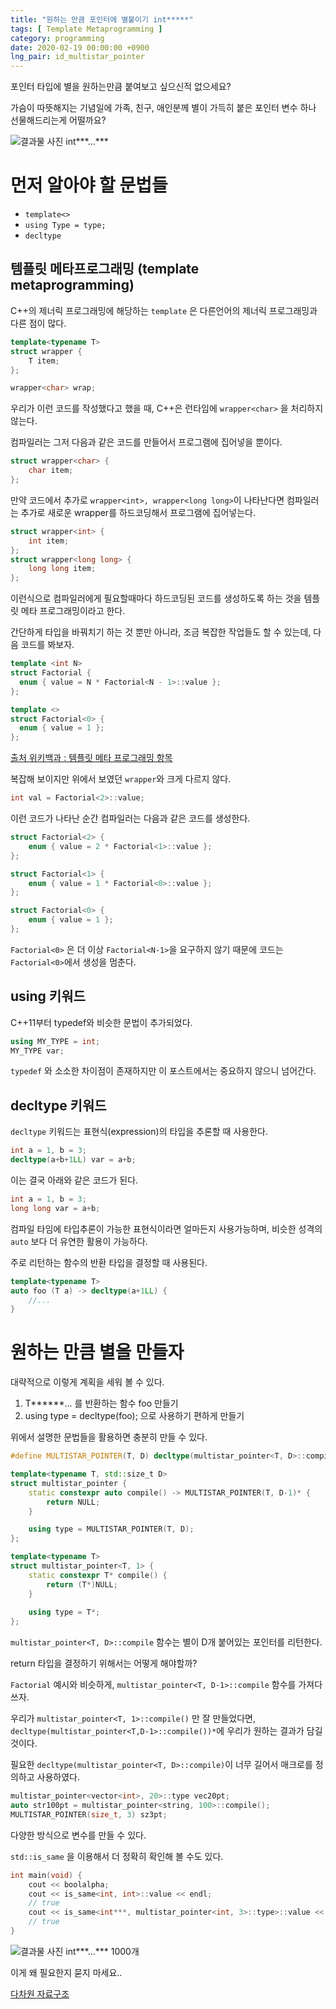 ```yaml
---
title: "원하는 만큼 포인터에 별붙이기 int*****"
tags: [ Template Metaprogramming ]
category: programming
date: 2020-02-19 00:00:00 +0900
lng_pair: id_multistar_pointer
---
```


포인터 타입에 별을 원하는만큼 붙여보고 싶으신적 없으세요?

가슴이 따뜻해지는 기념일에 가족, 친구, 애인분께 별이 가득히 붙은 포인터 변수
하나 선물해드리는게 어떨까요?

![결과물 사진 int***...***](:multistarpointer.png)

# 먼저 알아야 할 문법들

- `template<>`
- `using Type = type;`
- `decltype`

## 템플릿 메타프로그래밍 (template metaprogramming)

C++의 제너릭 프로그래밍에 해당하는 `template` 은 다른언어의 제너릭 프로그래밍과
다른 점이 많다.

```cpp
template<typename T>
struct wrapper {
    T item;
};

wrapper<char> wrap;
```

우리가 이런 코드를 작성했다고 했을 때, C++은 런타임에 `wrapper<char>` 을
처리하지 않는다.

컴파일러는 그저 다음과 같은 코드를 만들어서 프로그램에 집어넣을 뿐이다.

```cpp
struct wrapper<char> {
    char item;
};
```

만약 코드에서 추가로 `wrapper<int>, wrapper<long long>`이 나타난다면 컴파일러는
추가로 새로운 wrapper를 하드코딩해서 프로그램에 집어넣는다.

```cpp
struct wrapper<int> {
    int item;
};
struct wrapper<long long> {
    long long item;
};
```

이런식으로 컴파일러에게 필요할때마다 하드코딩된 코드를 생성하도록 하는 것을
템플릿 메타 프로그래밍이라고 한다.

간단하게 타입을 바꿔치기 하는 것 뿐만 아니라, 조금 복잡한 작업들도 할 수 있는데,
다음 코드를 봐보자.

```cpp
template <int N>
struct Factorial {
  enum { value = N * Factorial<N - 1>::value };
};

template <>
struct Factorial<0> {
  enum { value = 1 };
};
```

[출처 위키백과 : 템플릿 메타 프로그래밍 항목](https://ko.wikipedia.org/wiki/%ED%85%9C%ED%94%8C%EB%A6%BF_%EB%A9%94%ED%83%80%ED%94%84%EB%A1%9C%EA%B7%B8%EB%9E%98%EB%B0%8D)

복잡해 보이지만 위에서 보였던 `wrapper`와 크게 다르지 않다.

```cpp
int val = Factorial<2>::value;
```

이런 코드가 나타난 순간 컴파일러는 다음과 같은 코드를 생성한다.

```cpp
struct Factorial<2> {
    enum { value = 2 * Factorial<1>::value };
};

struct Factorial<1> {
    enum { value = 1 * Factorial<0>::value };
};

struct Factorial<0> {
    enum { value = 1 };
};
```

`Factorial<0>` 은 더 이상 `Factorial<N-1>`을 요구하지 않기 때문에 코드는
`Factorial<0>`에서 생성을 멈춘다.

## using 키워드

C++11부터 typedef와 비슷한 문법이 추가되었다.

```cpp
using MY_TYPE = int;
MY_TYPE var;
```

`typedef` 와 소소한 차이점이 존재하지만 이 포스트에서는 중요하지 않으니
넘어간다.

## decltype 키워드

`decltype` 키워드는 표현식(expression)의 타입을 추론할 때 사용한다.

```cpp
int a = 1, b = 3;
decltype(a+b+1LL) var = a+b;
```

이는 결국 아래와 같은 코드가 된다.

```cpp
int a = 1, b = 3;
long long var = a+b;
```

컴파일 타임에 타입추론이 가능한 표현식이라면 얼마든지 사용가능하며, 비슷한
성격의 `auto` 보다 더 유연한 활용이 가능하다.

주로 리턴하는 함수의 반환 타입을 결정할 때 사용된다.

```cpp
template<typename T>
auto foo (T a) -> decltype(a+1LL) {
    //...
}
```

# 원하는 만큼 별을 만들자

대략적으로 이렇게 계획을 세워 볼 수 있다.

1. T******... 를 반환하는 함수 foo 만들기
2. using type = decltype(foo); 으로 사용하기 편하게 만들기

위에서 설명한 문법들을 활용하면 충분히 만들 수 있다.

```cpp
#define MULTISTAR_POINTER(T, D) decltype(multistar_pointer<T, D>::compile())

template<typename T, std::size_t D>
struct multistar_pointer {
    static constexpr auto compile() -> MULTISTAR_POINTER(T, D-1)* {
        return NULL;
    }

    using type = MULTISTAR_POINTER(T, D);
};

template<typename T>
struct multistar_pointer<T, 1> {
    static constexpr T* compile() {
        return (T*)NULL;
    }
    
    using type = T*;
};
```

`multistar_pointer<T, D>::compile` 함수는 별이 D개 붙어있는 포인터를 리턴한다.

return 타입을 결정하기 위해서는 어떻게 해야할까?

`Factorial` 예시와 비슷하게, `multistar_pointer<T, D-1>::compile` 함수를 가져다
쓰자.

우리가 `multistar_pointer<T, 1>::compile()` 만 잘 만들었다면,
`decltype(multistar_pointer<T,D-1>::compile())*`에 우리가 원하는 결과가 담길
것이다.

필요한 `decltype(multistar_pointer<T, D>::compile)`이 너무 길어서 매크로를
정의하고 사용하였다.

```cpp
multistar_pointer<vector<int>, 20>::type vec20pt;
auto str100pt = multistar_pointer<string, 100>::compile();
MULTISTAR_POINTER(size_t, 3) sz3pt;
```

다양한 방식으로 변수를 만들 수 있다.

`std::is_same` 을 이용해서 더 정확히 확인해 볼 수도 있다.

```cpp
int main(void) {
    cout << boolalpha;
    cout << is_same<int, int>::value << endl;
    // true
    cout << is_same<int***, multistar_pointer<int, 3>::type>::value << endl;
    // true
}
```

![결과물 사진 int***...*** 1000개](:multistarpointer2.png)

이게 왜 필요한지 묻지 마세요..

[다차원 자료구조](https://github.com/queragion2726/HyperDataStructure)

